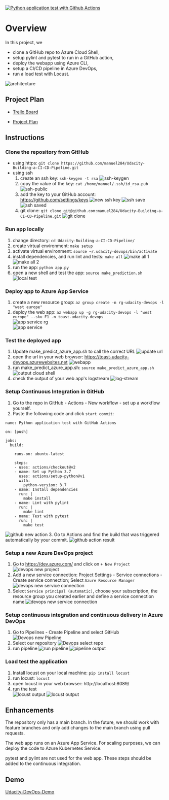 [![Python application test with Github Actions](https://github.com/manuel284/Udacity-Building-a-CI-CD-Pipeline/actions/workflows/pythonapp.yml/badge.svg)](https://github.com/manuel284/Udacity-Building-a-CI-CD-Pipeline/actions/workflows/pythonapp.yml)

# Overview

In this project, we
* clone a GitHub repo to Azure Cloud Shell,
* setup pylint and pytest to run in a GitHub action,
* deploy the webapp using Azure CLI,
* setup a CI/CD pipeline in Azure DevOps,
* run a load test with Locust.

![architecture](screenshots/ArchitectureDiagram.png)

## Project Plan

* [Trello Board](https://trello.com/b/7E52uJeg/udacity-building-a-ci-cd-pipeline)

* [Project Plan](https://docs.google.com/spreadsheets/d/1upfoYk2llhbB5BGs1W-Y3U2vmln8hDHQUxTRWsh1REw/edit?usp=sharing)

## Instructions

### Clone the repository from GitHub
* using https: `git clone https://github.com/manuel284/Udacity-Building-a-CI-CD-Pipeline.git`
* using ssh
  1. create an ssh key: `ssh-keygen -t rsa`
  ![ssh-keygen](screenshots/11-ssh-keygen.png)
  2. copy the value of the key: `cat /home/manuel/.ssh/id_rsa.pub`
  ![ssh-public](screenshots/12-ssh-public.png)
  3. add the key to your GitHub account: https://github.com/settings/keys ![new ssh key](screenshots/10-ssh-new.png)
  ![ssh save](screenshots/13-ssh-save.png)
  ![ssh saved](screenshots/14-ssh-saved.png)
  4. git clone: `git clone git@github.com:manuel284/Udacity-Building-a-CI-CD-Pipeline.git`
  ![git clone](screenshots/15-git-clone.png)

### Run app locally
1. change directory: `cd Udacity-Building-a-CI-CD-Pipeline/`
2. create virtual environment: `make setup`
3. activate virtual environment: `source ~/.udacity-devops/bin/activate`
4. install dependencies, and run lint and tests: `make all`
![make all 1](screenshots/3-make-all1.png)<br/>
![make all 2](screenshots/4-make-all2.png)
5. run the app: `python app.py`
6. open a new shell and test the app: `source make_prediction.sh`
![local test](screenshots/16-local-test.png)

### Deploy app to Azure App Service
1. create a new resource group: `az group create -n rg-udacity-devops -l "west europe"`
2. deploy the web app: `az webapp up -g rg-udacity-devops -l "west europe" --sku F1 -n toast-udacity-devops`<br/>
![app service rg](screenshots/28-app-service-rg.png)<br/>
![app service](screenshots/29-app-service.png)
### Test the deployed app
1. Update make_predict_azure_app.sh to call the correct URL
![update url](screenshots/17-url.png)
3. open the url in your web browser: https://toast-udacity-devops.azurewebsites.net
![webapp](screenshots/9-webapp.png)
2. run make_predict_azure_app.sh: `source make_predict_azure_app.sh`
![output cloud shell](screenshots/7-output-cloudshell.png)
3. check the output of your web app's logstream
![log-stream](screenshots/6-log-stream.png)

### Setup Continuous Integration in GitHub
1. Go to the repo in GitHub - Actions - New workflow - set up a workflow yourself.
2. Paste the following code and click `start commit`:
```
name: Python application test with GitHub Actions

on: [push]

jobs:
  build:

    runs-on: ubuntu-latest

    steps:
    - uses: actions/checkout@v2
    - name: Set up Python 3.7
      uses: actions/setup-python@v1
      with:
        python-version: 3.7
    - name: Install dependencies
      run: |
        make install
    - name: Lint with pylint
      run: |
        make lint
    - name: Test with pytest
      run: |
        make test
```
![github new action](screenshots/21-github-action-create.png)
3. Go to Actions and find the build that was triggered automatically by your commit.
![github action result](screenshots/22-github-action-result.png)

### Setup a new Azure DevOps project
1. Go to https://dev.azure.com/ and click on `+ New Project`
![devops new project](screenshots/18-azuredevops-new.png)
2. Add a new service connection: Project Settings - Service connections - Create service connection; Select `Azure Resource Manager`
![devops new service connection](screenshots/19-devops-sc.png)
3. Select `Service principal (automatic)`, choose your subscription, the resource group you created earlier and define a service connection name
![devops new service connection](screenshots/20-devops-sc2.png)

### Setup continuous integration and continuous delivery in Azure DevOps
1. Go to Pipelines - Create Pipeline and select GitHub
![Devops new Pipeline](screenshots/23-devops-create-pipeline.png)
2. Select our repository
![Devops select repo](screenshots/24-devops-select-repo.png)
3. run pipeline
![run pipeline](screenshots/25-devops-pipeline.png)
![pipeline output](screenshots/8-devops-pipeline.png)


### Load test the application
1. Install locust on your local machine: `pip install locust`
2. run locust: `locust`
3. open locust in your web browser: http://localhost:8089/
4. run the test<br/>
![locust output](screenshots/26-locust-input.png)
![locust output](screenshots/27-locust-output.png)


## Enhancements

The repository only has a main branch. In the future, we should work with feature branches and only add changes to the main branch using pull requests.

The web app runs on an Azure App Service. For scaling purposes, we can deploy the code to Azure Kubernetes Service.

pytest and pylint are not used for the web app. These steps should be added to the continuous integration.

## Demo 

[Udacity-DevOps-Demo](https://youtu.be/XPmlWxE-ue8)


